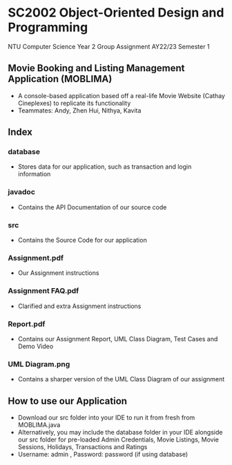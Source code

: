 # SC2002 Object-Oriented Design and Programming
NTU Computer Science Year 2 Group Assignment AY22/23 Semester 1

## Movie Booking and Listing Management Application (MOBLIMA)
- A console-based application based off a real-life Movie Website (Cathay Cineplexes) to replicate its functionality
- Teammates: Andy, Zhen Hui, Nithya, Kavita

## Index

### database
- Stores data for our application, such as transaction and login information

### javadoc
- Contains the API Documentation of our source code

### src
- Contains the Source Code for our application

### Assignment.pdf
- Our Assignment instructions

### Assignment FAQ.pdf
- Clarified and extra Assignment instructions

### Report.pdf
- Contains our Assignment Report, UML Class Diagram, Test Cases and Demo Video

### UML Diagram.png
- Contains a sharper version of the UML Class Diagram of our assignment

## How to use our Application
- Download our src folder into your IDE to run it from fresh from MOBLIMA.java
- Alternatively, you may include the database folder in your IDE alongside our src folder for pre-loaded Admin Credentials, Movie Listings, Movie Sessions, Holidays, Transactions and Ratings
- Username: admin , Password: password (if using database)

